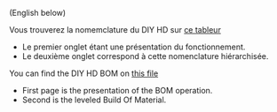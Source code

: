 (English below)

Vous trouverez la nomemclature du DIY HD sur [ce tableur](https://docs.google.com/spreadsheets/d/12aApzR5RbvaR_GyY5O9SLabGVV8ikGLzfGQNb_YDx80/edit)
* Le premier onglet étant une présentation du fonctionnement.
* Le deuxième onglet correspond à cette nomenclature hiérarchisée.


You can find the DIY HD BOM on [this file](https://docs.google.com/spreadsheets/d/12aApzR5RbvaR_GyY5O9SLabGVV8ikGLzfGQNb_YDx80/edit)
* First page is the presentation of the BOM operation.
* Second is the leveled Build Of Material.
